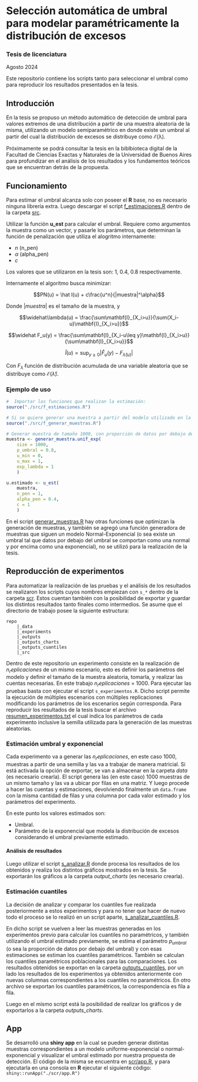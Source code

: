 # Selección automática de umbral para modelar paramétricamente la distribución de excesos
### Tesis de licenciatura 
Agosto 2024

Este repositorio contiene los scripts tanto para seleccionar el umbral como para reproducir los resultados presentados en la tesis.

## Introducción
En la tesis se propuso un método automático de detección de umbral para valores extremos de una distribución a partir de una muestra aleatoria de la misma, utilizando un modelo semiparamétrico en donde existe un umbral al partir del cual la distribución de excesos se distribuye como $\mathcal{E(\lambda)}$.

Próximamente se podrá consultar la tesis en la biblbioteca digital de la Facultad de Ciencias Exactas y Naturales de la Universidad de Buenos Aires para profundizar en el análisis de los resultados y los fundamentos teóricos que se encuentran detrás de la propuesta.

## Funcionamiento
Para estimar el umbral alcanza solo con poseer el **R** base, no es necesario ninguna librería extra.
Luego descargar el script [f_estimaciones.R](scr/f_estimaciones.R) dentro de la carpeta [src](scr). 

Utilizar la función **u_est** para calcular el umbral. Requiere como argumentos la muestra como un vector, y pasarle los parámetros, que determinan la función de penalización que utiliza el alogritmo internamente:
- $n$ (n_pen)
- $\alpha$ (alpha_pen)
- $c$

Los valores que se utilizaron en la tesis son: $1,\ 0.4,\ 0.8$ respectivamente.

Internamente el algoritmo busca minimizar:
``` math
PN(u) = \hat l(u) + c\frac{u^n}{|muestra|^\alpha}
```
Donde $|muestra|$ es el tamaño de la muestra, y
``` math
\widehat\lambda(u) = \frac{\sum\mathbf{I}_{X_i>u}}{\sum(X_i-u)\mathbf{I}_{X_i>u}}
```
``` math
\widehat F_u(y) = \frac{\sum\mathbf{I}_{X_i-u\leq y}\mathbf{I}_{X_i>u}}{\sum\mathbf{I}_{X_i>u}}
```
``` math
\widehat l(u) = \sup_{y\geq0} |\widehat F_u(y)-F_{\widehat\lambda(u)}|
```
Con $F_{\widehat\lambda}$ función de distribución acumulada de una variable aleatoria que se distribuye como $\mathcal{E}(\widehat\lambda)$.

### Ejemplo de uso
``` R
#  Importar las funciones que realizan la estimación:
source("./src/f_estimaciones.R")

# Si se quiere generar una muestra a partir del modelo utilizado en la tesis importar primero el siguiente código:
source("./src/f_generar_muestras.R")

# Generar muestra de tamaño 1000, con proporción de datos por debajo del umbral igual a 0.8, con distribución de excesos por encima del umbral se distribuyen con una exponenial de parámetro 1.
muestra <- generar_muestra.unif_exp(
    size = 1000, 
    p_umbral = 0.8, 
    u_min = 0, 
    u_max = 1, 
    exp_lambda = 1
    )

u.estimado <- u_est(
    muestra,
    n_pen = 1, 
    alpha_pen = 0.4, 
    c = 1
    )
```

En el script [generar_muestras.R](scr/generar_muestras.R) hay otras funciones que optimizan la generación de muestras, y también se agregó una función generadora de muestras que siguen un modelo Normal-Exponencial (o sea existe un umbral tal que datos por debajo del umbral se comportan como una normal y por encima como una exponencial), no se utilizó para la realización de la tesis.

## Reproducción de experimentos
Para automatizar la realización de las pruebas y el análisis de los resultados se realizaron los scripts cuyos nombres empiezan con `s_*` dentro de la carpeta [scr](scr/). Estos cuentan también con la posibilidad de exportar y guardar los distintos resultados tanto finales como intermedios. Se asume que el directorio de trabajo posee la siguiente estructura:
```
repo
    |_data
    |_experiments
    |_outputs
    |_outputs_charts
    |_outputs_cuantiles
    |_src
  ```

Dentro de este repositorio un experimento consiste en la realización de $n_replicaciones$ de un mismo escenario, esto es definir los parámetros del modelo y definir el tamaño de la muestra aleatoria, tomarla, y realizar las cuentas necesarias.
En este trabajo $n_replicaciones$ = 1000. Para ejecutar las pruebas basta con ejecutar el script `s_experimentos.R`. Dicho script permite la ejecución de múltiples escenarios con múltiples replicaciones modificando los parámetros de los escenarios según corresponda.
Para reproducir los resultados de la tesis buscar el archivo [resumen_experimentos.txt](resumen_experimentos.txt) el cual indica los parámetros de cada experimento inclusive la semilla utilizada para la generación de las muestras aleatorias.

### Estimación umbral y exponencial
Cada experimento va a generar las $n_replicaciones$, en este caso $1000$, muestras a partir de una semilla y las va a trabajar de manera matricial. Si está activada la opción de exportar, se van a almacenar en la carpeta _data_ (es necesario crearla). El script genera las (en este caso) 1000 muestras de un mismo tamaño y las va a ubicar por filas en una matriz. Y luego procede a hacer las cuentas y estimaciones, devolviendo finalmente un `data.frame` con la misma cantidad de filas y una columna por cada valor estimado y los parámetros del experimento. 

En este punto los valores estimados son:
- Umbral.
- Parámetro de la exponencial que modela la distribución de excesos considerando el umbral previamente estimado.

#### Análisis de resultados
Luego utilizar el script [s_analizar.R](scr/s_analizar.R) donde procesa los resultados de los obtenidos y realiza los distintos gráficos mostrados en la tesis. Se exportarán los gráficos a la carpeta _output_charts_ (es necesario crearla).

### Estimación cuantiles
La decisión de analizar y comparar los cuantiles fue realizada posteriormente a estos experimentos y para no tener que hacer de nuevo todo el proceso se lo realizó en un script aparte, [s_analizar_cuantiles.R](scr/s_analizar_cuantiles). 

En dicho script se vuelven a leer las muestras generadas en los experimentos previo para calcular los cuantiles no paramétricos, y también utilizando el umbral estimado previamente, se estima el parámetro $p_{umbral}$ (o sea la proporción de datos por debajo del umbral) y con esas estimaciones se estiman los cuantiles paramétricos. También se calculan los cuantiles paramétricos poblacionales para las comparaciones.
Los resultados obtenidos se exportan en la carpeta [outputs_cuantiles](outputs_cuantiles), por un lado los resultados de los experimentos ya obtenidos anteriormente con nuevas columnas correspondientes a los cuantiles no paramétricos. En otro archivo se exportan los cuantiles paramétricos, la correspondencia es fila a fila.

Luego en el mismo script está la posibilidad de realizar los gráficos y de exportarlos a la carpeta _outputs_charts_.

## App
Se desarrolló una **shiny app** en la cual se pueden generar distintas muestras correspondientes a un modelo uniforme-exponencial o normal-exponencial y visualizar el umbral estimado por nuestra propuesta de detección. El código de la misma se encuentra en [scr/app.R](scr/app.R), y para ejecutarla en una consola en **R** ejecutar el siguiente código:
`shiny::runApp("./scr/app.R")`
